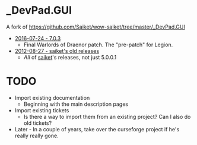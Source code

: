 # _DevPad.GUI

A fork of https://github.com/Saiket/wow-saiket/tree/master/_DevPad.GUI

- [2016-07-24 - 7.0.3](https://github.com/spiralofhope/_DevPad.GUI/archive/7.0.3.zip)
  -  Final Warlords of Draenor patch.  The "pre-patch" for Legion.
- [2012-08-27 - saiket's old releases](https://github.com/spiralofhope/_DevPad.GUI/archive/5.0.0.1.zip)
  -  *All* of [saiket](https://github.com/saiket/)'s releases, not just 5.0.0.1

# TODO

- Import existing documentation
  -  Beginning with the main description pages
- Import existing tickets
  -  Is there a way to import them from an existing project?  Can I also do old tickets?
- Later - In a couple of years, take over the curseforge project if he's really really gone.
